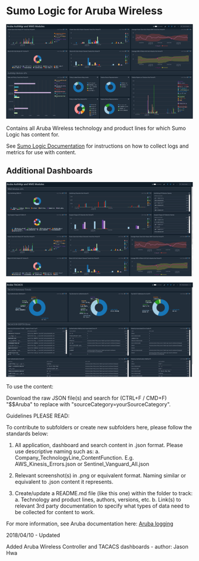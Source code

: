 # Sumo Logic for Aruba Wireless

![ArubaWireless-Controller-AuthMgr](ArubaWireless_Controller/Screenshots/ArubaWireless-Controller-AuthMgr.png)

Contains all Aruba Wireless technology and product lines for which Sumo Logic has content for.

See [Sumo Logic Documentation](https://help.sumologic.com/) for instructions on how to collect logs and metrics for use with content.

## Additional Dashboards

![ArubaWireless-Controller-WMSModule](ArubaWireless_Controller/Screenshots/ArubaWireless-Controller-WMSModule.png)

![ArubaWireless-TACACS](ArubaWireless_TACACS/Screenshots/ArubaWireless-TACACS.png)

To use the content:

Download the raw JSON file(s) and search for (CTRL+F / CMD+F) "$$Aruba" to replace with  "sourceCategory=yourSourceCategory".

Guidelines PLEASE READ:

To contribute to subfolders or create new subfolders here, please follow the standards below:

1. All application, dashboard and search content in .json format. Please use descriptive naming such as:
   a. Company_TechnologyLine_ContentFunction. E.g. AWS_Kinesis_Errors.json or Sentinel_Vanguard_All.json

2. Relevant screenshot(s) in .png or equivalent format. Naming similar or equivalent to .json content it represents.

3. Create/update a README.md file (like this one) within the folder to track:
   a. Technology and product lines, authors, versions, etc.
   b. Link(s) to relevant 3rd party documentation to specify what types of data need to be collected for content to work.

For more information, see Aruba documentation here:
[Aruba logging](http://www.arubanetworks.com/techdocs/ArubaOS_64x_WebHelp/Content/ArubaFrameStyles/Management_Utilities/Configuring_Logging.htm)

2018/04/10 - Updated

  Added Aruba Wireless Controller and TACACS dashboards - author: Jason Hwa
